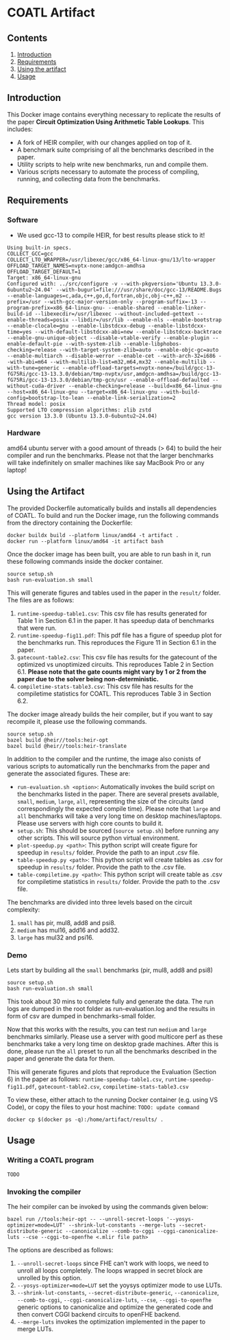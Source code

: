 # COATL Artifact
## Contents
1) [Introduction](#introduction)
2) [Requirements](#requirements)
3) [Using the artifact](#using-the-artifact)
4) [Usage](#usage)

## Introduction
This Docker image contains everything necessary to replicate the results of the paper **Circuit Optimization Using Arithmetic Table Lookups**.
This includes:
* A fork of HEIR compiler, with our changes applied on top of it.
* A benchmark suite comprising of all the benchmarks described in the paper.
* Utility scripts to help write new benchmarks, run and compile them.
* Various scripts necessary to automate the process of compiling, running, and collecting data from the benchmarks.

## Requirements
### Software
* We used gcc-13 to compile HEIR, for best results please stick to it!
```
Using built-in specs.
COLLECT_GCC=gcc
COLLECT_LTO_WRAPPER=/usr/libexec/gcc/x86_64-linux-gnu/13/lto-wrapper
OFFLOAD_TARGET_NAMES=nvptx-none:amdgcn-amdhsa
OFFLOAD_TARGET_DEFAULT=1
Target: x86_64-linux-gnu
Configured with: ../src/configure -v --with-pkgversion='Ubuntu 13.3.0-6ubuntu2~24.04' --with-bugurl=file:///usr/share/doc/gcc-13/README.Bugs --enable-languages=c,ada,c++,go,d,fortran,objc,obj-c++,m2 --prefix=/usr --with-gcc-major-version-only --program-suffix=-13 --program-prefix=x86_64-linux-gnu- --enable-shared --enable-linker-build-id --libexecdir=/usr/libexec --without-included-gettext --enable-threads=posix --libdir=/usr/lib --enable-nls --enable-bootstrap --enable-clocale=gnu --enable-libstdcxx-debug --enable-libstdcxx-time=yes --with-default-libstdcxx-abi=new --enable-libstdcxx-backtrace --enable-gnu-unique-object --disable-vtable-verify --enable-plugin --enable-default-pie --with-system-zlib --enable-libphobos-checking=release --with-target-system-zlib=auto --enable-objc-gc=auto --enable-multiarch --disable-werror --enable-cet --with-arch-32=i686 --with-abi=m64 --with-multilib-list=m32,m64,mx32 --enable-multilib --with-tune=generic --enable-offload-targets=nvptx-none=/build/gcc-13-fG75Ri/gcc-13-13.3.0/debian/tmp-nvptx/usr,amdgcn-amdhsa=/build/gcc-13-fG75Ri/gcc-13-13.3.0/debian/tmp-gcn/usr --enable-offload-defaulted --without-cuda-driver --enable-checking=release --build=x86_64-linux-gnu --host=x86_64-linux-gnu --target=x86_64-linux-gnu --with-build-config=bootstrap-lto-lean --enable-link-serialization=2
Thread model: posix
Supported LTO compression algorithms: zlib zstd
gcc version 13.3.0 (Ubuntu 13.3.0-6ubuntu2~24.04)
```
### Hardware
amd64 ubuntu server with a good amount of threads (> 64) to build the heir compiler and run the benchmarks. Please not that the larger benchmarks will take indefinitely on smaller machines like say MacBook Pro or any laptop!

## Using the Artifact
The provided Dockerfile automatically builds and installs all dependencies of COATL.
To build and run the Docker image, run the following commands from the directory containing the Dockerfile:
```
docker buildx build --platform linux/amd64 -t artifact .
docker run --platform linux/amd64 -it artifact bash
```
Once the docker image has been built, you are able to run bash in it, run these following commands inside the docker container.

```
source setup.sh
bash run-evaluation.sh small
```

This will generate figures and tables used in the paper in the `result/` folder. The files are as follows:
1. `runtime-speedup-table1.csv`: This csv file has results generated for Table 1 in Section 6.1 in the paper. It has speedup data of benchmarks that were run.
2. `runtime-speedup-fig11.pdf`: This pdf file has a figure of speedup plot for the benchmarks run. This reproduces the Figure 11 in Section 6.1 in the paper.
3. `gatecount-table2.csv`: This csv file has results for the gatecount of the optimized vs unoptimized circuits. This reproduces Table 2 in Section 6.1. **Please note that the gate counts might vary by 1 or 2 from the paper due to the solver being non-deterministic.**
4. `compiletime-stats-table3.csv`: This csv file has results for the compiletime statistics for COATL. This reproduces Table 3 in Section 6.2.

The docker image already builds the heir compiler, but if you want to say recompile it, please use the following commands.
```
source setup.sh
bazel build @heir//tools:heir-opt
bazel build @heir//tools:heir-translate
```

In addition to the compiler and the runtime, the image also conists of various scripts to automatically run the benchmarks from the paper and generate the associated figures.
These are:
* `run-evaluation.sh <option>`: Automatically invokes the build script on the benchmarks listed in the paper. There are several presets available, `small`, `medium`, `large`, `all`, representing the size of the circuits (and correspondingly the expected compile time). Please note that `large` and `all` benchmarks will take a very long time on desktop machines/laptops. Please use servers with high core counts to build it.
* `setup.sh`: This should be sourced (`source setup.sh`) before running any other scripts. This will source python virtual environment.
* `plot-speedup.py <path>`: This python script will create figure for speedup in `results/` folder. Provide the path to an input .csv file.
* `table-speedup.py <path>`: This python script will create tables as .csv for speedup in `results/` folder. Provide the path to the .csv file.
* `table-compiletime.py <path>`: This python script will create table as .csv for compiletime statistics in `results/` folder. Provide the path to the .csv file.

The benchmarks are divided into three levels based on the circuit complexity:
1. `small` has pir, mul8, add8 and psi8.
2. `medium` has mul16, add16 and add32.
3. `large` has mul32 and psi16.

### Demo
Lets start by building all the `small` benchmarks (pir, mul8, add8 and psi8)

```
source setup.sh
bash run-evaluation.sh small
```
This took about 30 mins to complete fully and generate the data. The run logs are dumped in the root folder as run-evaluation.log and the results in form of csv are dumped in benchmarks-small folder.

Now that this works with the results, you can test run `medium` and `large` benchmarks similarly. Please use a server with good multicore perf as these benchmarks take a very long time on desktop grade machines. After this is done, please run the `all` preset to run all the benchmarks described in the paper and generate the data for them.

This will generate figures and plots that reproduce the Evaluation (Section 6) in the paper as follows: `runtime-speedup-table1.csv`, `runtime-speedup-fig11.pdf`, `gatecount-table2.csv`, `compiletime-stats-table3.csv`

To view these, either attach to the running Docker container (e.g. using VS Code), or copy the files to your host machine:
`TODO: update command`
```
docker cp $(docker ps -q):/home/artifact/results/ .
```

## Usage
### Writing a COATL program
`TODO`

### Invoking the compiler
The heir compiler can be invoked by using the commands given below:
```
bazel run //tools:heir-opt -- --unroll-secret-loops '--yosys-optimizer=mode=LUT' --shrink-lut-constants --merge-luts --secret-distribute-generic --canonicalize --comb-to-cggi --cggi-canonicalize-luts --cse --cggi-to-openfhe <.mlir file path>
```

The options are described as follows:
1. `--unroll-secret-loops` since FHE can't work with loops, we need to unroll all loops completely. The loops wrapped in secret block are unrolled by this option.
2. `--yosys-optimizer=mode=LUT` set the yoysys optimizer mode to use LUTs.
3. `--shrink-lut-constants`, `--secret-distribute-generic`, `--canonicalize`, `--comb-to-cggi`, `--cggi-canonicalize-luts`, `--cse`, `--cggi-to-openfhe` generic options to canonicalize and optimize the generated code and then convert CGGI backend circuits to openFHE backend.
4. `--merge-luts` invokes the optimization implemented in the paper to merge LUTs.